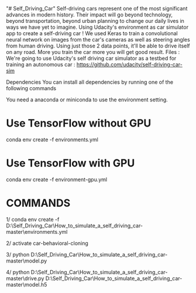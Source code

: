 "# Self_Driving_Car" 
Self-driving cars represent one of the most significant advances in modern history. Their impact will go beyond technology, beyond transportation, beyond urban planning to change our daily lives in ways we have yet to imagine.
Using Udacity's environment as car simulator app to create a self-driving car ! 
We used Keras to train a convolutional neural network on images from the car's cameras as well as steering angles from human driving. Using just those 2 data points, it'll be able to drive itself on any road. 
More you train the car more you will get good result.
Files : 
We're going to use Udacity's self driving car simulator as a testbed for training an autonomous car : https://github.com/udacity/self-driving-car-sim

Dependencies
You can install all dependencies by running one of the following commands

You need a anaconda or miniconda to use the environment setting.

# Use TensorFlow without GPU
conda env create -f environments.yml 

# Use TensorFlow with GPU
conda env create -f environment-gpu.yml

# COMMANDS

1/  conda env create -f D:\Self_Driving_Car\How_to_simulate_a_self_driving_car-master\environments.yml 

2/ activate car-behavioral-cloning

3/ python D:\Self_Driving_Car\How_to_simulate_a_self_driving_car-master\model.py

4/ python D:\Self_Driving_Car\How_to_simulate_a_self_driving_car-master\drive.py D:\Self_Driving_Car\How_to_simulate_a_self_driving_car-master\model.h5
